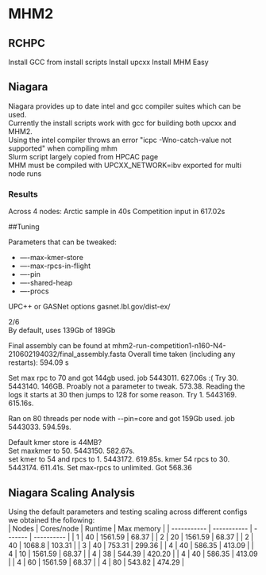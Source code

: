 # MHM2

## RCHPC

Install GCC from install scripts
Install upcxx
Install MHM
Easy

## Niagara
Niagara provides up to date intel and gcc compiler suites which can be used.  
Currently the install scripts work with gcc for building both upcxx and MHM2.  
Using the intel compiler throws an error "icpc -Wno-catch-value not supported" when compiling mhm  
Slurm script largely copied from HPCAC page  
MHM must be compiled with UPCXX_NETWORK=ibv exported for multi node runs

### Results
Across 4 nodes:
Arctic sample in 40s
Competition input in 617.02s

##Tuning

Parameters that can be tweaked:

- —-max-kmer-store
- —-max-rpcs-in-flight
- —-pin
- —-shared-heap
- —-procs

UPC++ or GASNet options
gasnet.lbl.gov/dist-ex/

2/6  
By default, uses 139Gb of 189Gb  

Final assembly can be found at  mhm2-run-competition1-n160-N4-210602194032/final_assembly.fasta
Overall time taken (including any restarts): 594.09 s

Set max rpc to 70 and got 144gb used. job 5443011. 627.06s :(
Try 30. 5443140. 146GB. Proably not a parameter to tweak. 573.38. Reading the logs it starts at 30 then jumps to 128 for some reason.
Try 1. 5443169. 615.16s.


Ran on 80 threads per node with --pin=core and got 159Gb used. job 5443033. 594.59s.
  
Default kmer store is 44MB?  
Set maxkmer to 50. 5443150. 582.67s.  
set kmer to 54 and rpcs to 1. 5443172. 619.85s. 
kmer 54 rpcs to 30. 5443174. 611.41s. 
Set max-rpcs to unlimited. Got 568.36

## Niagara Scaling Analysis

Using the default parameters and testing scaling across different configs we obtained the following:  
| Nodes       | Cores/node  | Runtime | Max memory |
| ----------- | ----------- | ------- | ---------- |
| 1           | 40          | 1561.59 | 68.37      |
| 2           | 20          | 1561.59 | 68.37      |
| 2           | 40          | 1068.8  | 103.31     |
| 3           | 40          | 753.31  | 299.36     |
| 4           | 40          | 586.35  | 413.09     |
| 4           | 10          | 1561.59 | 68.37      |
| 4           | 38          | 544.39  | 420.20     |
| 4           | 40          | 586.35  | 413.09     |
| 4           | 60          | 1561.59 | 68.37      |
| 4           | 80          | 543.82  | 474.29     |


